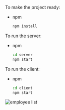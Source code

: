 To make the project ready:
* npm
  ```sh
  npm install
  ```
To run the server:
* npm
  ```sh
  cd server
  npm start
  ```
To run the client:
* npm
  ```sh
  cd client
  npm start
  ```

![employee list](https://github.com/Y3454R/project/blob/main/employee_list.png)

